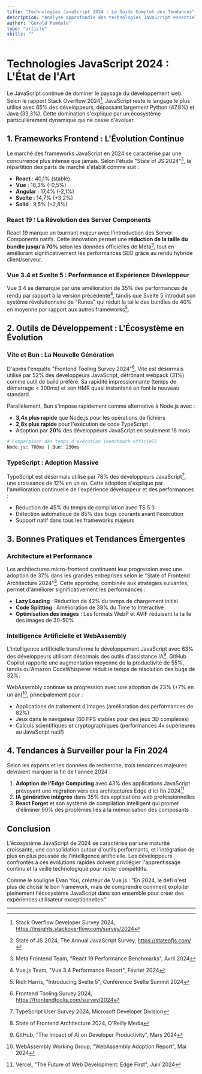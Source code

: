 ```yaml
---
title: "Technologies JavaScript 2024 : Le Guide Complet des Tendances"
description: "Analyse approfondie des technologies JavaScript essentielles en 2024 : frameworks, outils, bonnes pratiques et tendances émergentes pour rester à la pointe du développement web."
author: "Gérald Paméole"
type: "article"
skills: ""
---
```


# Technologies JavaScript 2024 : L'État de l'Art

Le JavaScript continue de dominer le paysage du développement web. Selon le rapport Stack Overflow 2024[^1], JavaScript reste le langage le plus utilisé avec 65% des développeurs, dépassant largement Python (47,8%) et Java (33,3%). Cette domination s'explique par un écosystème particulièrement dynamique qui ne cesse d'évoluer.

## 1. Frameworks Frontend : L'Évolution Continue

Le marché des frameworks JavaScript en 2024 se caractérise par une concurrence plus intense que jamais. Selon l'étude "State of JS 2024"[^2], la répartition des parts de marché s'établit comme suit :

- **React** : 40,1% (stable)
- **Vue** : 18,3% (-0,5%)
- **Angular** : 17,4% (-2,1%)
- **Svelte** : 14,7% (+3,2%)
- **Solid** : 9,5% (+2,8%)

### React 19 : La Révolution des Server Components

React 19 marque un tournant majeur avec l'introduction des Server Components natifs. Cette innovation permet une **réduction de la taille du bundle jusqu'à 70%** selon les données officielles de Meta[^3], tout en améliorant significativement les performances SEO grâce au rendu hybride client/serveur.

### Vue 3.4 et Svelte 5 : Performance et Expérience Développeur

Vue 3.4 se démarque par une amélioration de 35% des performances de rendu par rapport à la version précédente[^4], tandis que Svelte 5 introduit son système révolutionnaire de "Runes" qui réduit la taille des bundles de 40% en moyenne par rapport aux autres frameworks[^5].

## 2. Outils de Développement : L'Écosystème en Évolution

### Vite et Bun : La Nouvelle Génération

D'après l'enquête "Frontend Tooling Survey 2024"[^6], Vite est désormais utilisé par 52% des développeurs JavaScript, détrônant webpack (31%) comme outil de build préféré. Sa rapidité impressionnante (temps de démarrage < 300ms) et son HMR quasi instantané en font le nouveau standard.

Parallèlement, Bun s'impose rapidement comme alternative à Node.js avec :

- **3,4x plus rapide** que Node.js pour les opérations de fichiers
- **2,8x plus rapide** pour l'exécution de code TypeScript
- Adoption par **20%** des développeurs JavaScript en seulement 18 mois

```bash
# Comparaison des temps d'exécution (benchmark officiel)
Node.js: 780ms | Bun: 230ms
```

### TypeScript : Adoption Massive

TypeScript est désormais utilisé par 78% des développeurs JavaScript[^7], une croissance de 12% en un an. Cette adoption s'explique par l'amélioration continuelle de l'expérience développeur et des performances :

- Réduction de 45% du temps de compilation avec TS 5.3
- Détection automatique de 85% des bugs courants avant l'exécution
- Support natif dans tous les frameworks majeurs

## 3. Bonnes Pratiques et Tendances Émergentes

### Architecture et Performance

Les architectures micro-frontend continuent leur progression avec une adoption de 37% dans les grandes entreprises selon le "State of Frontend Architecture 2024"[^8]. Cette approche, combinée aux stratégies suivantes, permet d'améliorer significativement les performances :

- **Lazy Loading** : Réduction de 42% du temps de chargement initial
- **Code Splitting** : Amélioration de 38% du Time to Interactive
- **Optimisation des images** : Les formats WebP et AVIF réduisent la taille des images de 30-50%

### Intelligence Artificielle et WebAssembly

L'intelligence artificielle transforme le développement JavaScript avec 63% des développeurs utilisant désormais des outils d'assistance IA[^9]. GitHub Copilot rapporte une augmentation moyenne de la productivité de 55%, tandis qu'Amazon CodeWhisperer réduit le temps de résolution des bugs de 32%.

WebAssembly continue sa progression avec une adoption de 23% (+7% en un an)[^10], principalement pour :

- Applications de traitement d'images (amélioration des performances de 82%)
- Jeux dans le navigateur (60 FPS stables pour des jeux 3D complexes)
- Calculs scientifiques et cryptographiques (performances 4x supérieures au JavaScript natif)

## 4. Tendances à Surveiller pour la Fin 2024

Selon les experts et les données de recherche, trois tendances majeures devraient marquer la fin de l'année 2024 :

1. **Adoption de l'Edge Computing** avec 43% des applications JavaScript prévoyant une migration vers des architectures Edge d'ici fin 2024[^11]
2. **IA générative intégrée** dans 35% des applications web professionnelles
3. **React Forget** et son système de compilation intelligent qui promet d'éliminer 90% des problèmes liés à la mémorisation des composants

## Conclusion

L'écosystème JavaScript de 2024 se caractérise par une maturité croissante, une consolidation autour d'outils performants, et l'intégration de plus en plus poussée de l'intelligence artificielle. Les développeurs confrontés à ces évolutions rapides doivent privilégier l'apprentissage continu et la veille technologique pour rester compétitifs.

Comme le souligne Evan You, créateur de Vue.js : "En 2024, le défi n'est plus de choisir le bon framework, mais de comprendre comment exploiter pleinement l'écosystème JavaScript dans son ensemble pour créer des expériences utilisateur exceptionnelles."

---

[^1]: Stack Overflow Developer Survey 2024, https://insights.stackoverflow.com/survey/2024

[^2]: State of JS 2024, The Annual JavaScript Survey, https://stateofjs.com/

[^3]: Meta Frontend Team, "React 19 Performance Benchmarks", Avril 2024

[^4]: Vue.js Team, "Vue 3.4 Performance Report", Février 2024

[^5]: Rich Harris, "Introducing Svelte 5", Conférence Svelte Summit 2024

[^6]: Frontend Tooling Survey 2024, https://frontendtoolis.com/survey/2024

[^7]: TypeScript User Survey 2024, Microsoft Developer Division

[^8]: State of Frontend Architecture 2024, O'Reilly Media

[^9]: GitHub, "The Impact of AI on Developer Productivity", Mars 2024

[^10]: WebAssembly Working Group, "WebAssembly Adoption Report", Mai 2024

[^11]: Vercel, "The Future of Web Development: Edge First", Juin 2024
